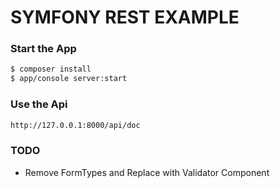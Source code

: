SYMFONY REST EXAMPLE
========================

### Start the App

```sh
$ composer install
$ app/console server:start
```

### Use the Api
```sh
http://127.0.0.1:8000/api/doc
```

### TODO

- Remove FormTypes and Replace with Validator Component